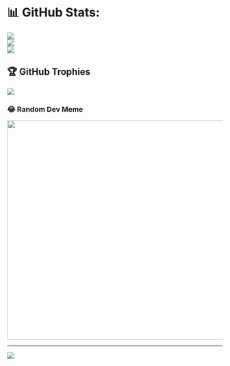 # 📊 GitHub Stats:
![](https://github-readme-stats.vercel.app/api?username=ananthu2205&theme=synthwave&hide_border=false&include_all_commits=true&count_private=false)<br/>
![](https://github-readme-streak-stats.herokuapp.com/?user=ananthu2205&theme=synthwave&hide_border=false)<br/>
![](https://github-readme-stats.vercel.app/api/top-langs/?username=ananthu2205&theme=synthwave&hide_border=false&include_all_commits=true&count_private=false&layout=compact)

## 🏆 GitHub Trophies
![](https://github-profile-trophy.vercel.app/?username=ananthu2205&theme=radical&no-frame=false&no-bg=true&margin-w=4)

### 😂 Random Dev Meme
<img src="https://random-memer.herokuapp.com/" width="512px"/>

---
[![](https://visitcount.itsvg.in/api?id=ananthu2205&icon=0&color=0)](https://visitcount.itsvg.in)

<!-- Proudly created with GPRM ( https://gprm.itsvg.in ) -->
